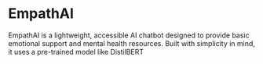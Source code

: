 # EmpathAI
EmpathAI is a lightweight, accessible AI chatbot designed to provide basic emotional support and mental health resources. Built with simplicity in mind, it uses a pre-trained model like DistilBERT
